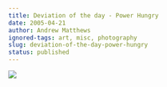 ```yaml
---
title: Deviation of the day - Power Hungry
date: 2005-04-21
author: Andrew Matthews
ignored-tags: art, misc, photography
slug: deviation-of-the-day-power-hungry
status: published
---
```


![](http://aabs.aspxconnection.com/images/Power_Hungry_V2.1.jpg)
